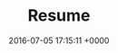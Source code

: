 ---
layout: post
title: "Resume"
disqus: disabled
date:   2016-07-05 17:15:11 +0000
excerpt: Most updated version (ignore the date). <ul class="actions"> <li><a href="#" class="button">Download</a></li> </ul>
category: other
---